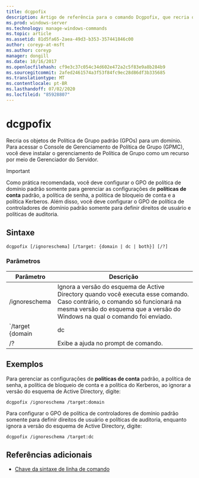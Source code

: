 ```yaml
---
title: dcgpofix
description: Artigo de referência para o comando Dcgpofix, que recria os objetos de Política de Grupo padrão (GPOs) para um domínio.
ms.prod: windows-server
ms.technology: manage-windows-commands
ms.topic: article
ms.assetid: 81d5fa65-2aea-49d3-b353-357441846c00
author: coreyp-at-msft
ms.author: coreyp
manager: dongill
ms.date: 10/16/2017
ms.openlocfilehash: cf9e3c37c054c34d602e472a2c5f83e9a8b284b9
ms.sourcegitcommit: 2afed2461574a3f53f84fc9ec28d86df3b335685
ms.translationtype: MT
ms.contentlocale: pt-BR
ms.lasthandoff: 07/02/2020
ms.locfileid: "85928807"
---
```

# <a name="dcgpofix"></a>dcgpofix

Recria os objetos de Política de Grupo padrão (GPOs) para um domínio. Para acessar o Console de Gerenciamento de Política de Grupo (GPMC), você deve instalar o gerenciamento de Política de Grupo como um recurso por meio de Gerenciador do Servidor.

>[!IMPORTANT]
> Como prática recomendada, você deve configurar o GPO de política de domínio padrão somente para gerenciar as configurações de **políticas de conta** padrão, a política de senha, a política de bloqueio de conta e a política Kerberos. Além disso, você deve configurar o GPO de política de controladores de domínio padrão somente para definir direitos de usuário e políticas de auditoria.

## <a name="syntax"></a>Sintaxe

```
dcgpofix [/ignoreschema] [/target: {domain | dc | both}] [/?]
```

### <a name="parameters"></a>Parâmetros

| Parâmetro | Descrição |
| --------- | ----------- |
| /ignoreschema | Ignora a versão do esquema de Active Directory quando você executa esse comando. Caso contrário, o comando só funcionará na mesma versão do esquema que a versão do Windows na qual o comando foi enviado. |
| `/target {domain | dc | both` | Especifica se a política de domínio padrão deve ser direcionada, a política de controladores de domínio padrão ou ambos os tipos de políticas. |
| /? | Exibe a ajuda no prompt de comando. |

## <a name="examples"></a>Exemplos

Para gerenciar as configurações de **políticas de conta** padrão, a política de senha, a política de bloqueio de conta e a política do Kerberos, ao ignorar a versão do esquema de Active Directory, digite:

```
dcgpofix /ignoreschema /target:domain
```

Para configurar o GPO de política de controladores de domínio padrão somente para definir direitos de usuário e políticas de auditoria, enquanto ignora a versão do esquema de Active Directory, digite:

```
dcgpofix /ignoreschema /target:dc
```

## <a name="additional-references"></a>Referências adicionais

- [Chave da sintaxe de linha de comando](command-line-syntax-key.md)